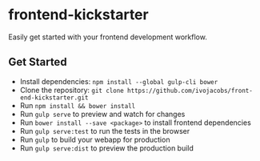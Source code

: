 # frontend-kickstarter
Easily get started with your frontend development workflow.

## Get Started
* Install dependencies: ```npm install --global gulp-cli bower```
* Clone the repository: ```git clone https://github.com/ivojacobs/front-end-kickstarter.git```
* Run ```npm install && bower install```
* Run ```gulp serve``` to preview and watch for changes
* Run ```bower install --save <package>``` to install frontend dependencies
* Run ```gulp serve:test``` to run the tests in the browser
* Run ```gulp``` to build your webapp for production
* Run ```gulp serve:dist``` to preview the production build
